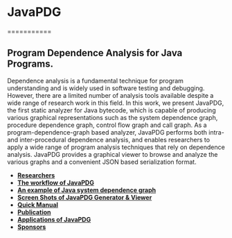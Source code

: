 # JavaPDG
===========
## Program Dependence Analysis for Java Programs.

Dependence analysis is a fundamental technique for program understanding and is widely used in software testing and debugging. However, there are a limited number of analysis tools available despite a wide range of research work in this field. In this work, we present JavaPDG, the first static analyzer for Java bytecode, which is capable of producing various graphical representations such as the system dependence graph, procedure dependence graph, control flow graph and call graph. As a program-dependence-graph based analyzer, JavaPDG performs both intra- and inter-procedural dependence analysis, and enables researchers to apply a wide range of program analysis techniques that rely on dependence analysis. JavaPDG provides a graphical viewer to browse and analyze the various graphs and a convenient JSON based serialization format.

* **[Researchers](#people)**
* **[The workflow of JavaPDG](#workflow)**
* **[An example of Java system dependence graph](#program-dependence)**
* **[Screen Shots of JavaPDG Generator & Viewer](#screenshots)**
* **[Quick Manual](#configuration-options)**
* **[Publication](#publication)**
* **[Applications of JavaPDG](#applications)**
* **[Sponsors](#sponsors)**
